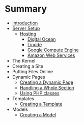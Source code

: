 # Summary

* [Introduction](README.md)
* [Server Setup](server_setup/README.md)
   * [Hosting](server_setup/hosting/README.md)
       * [Digital Ocean](server_setup/hosting/digital_ocean.md)
       * [Linode](server_setup/hosting/linode.md)
       * [Google Compute Engine](server_setup/hosting/gce.md)
       * [Amazon Web Services](server_setup/hosting/aws.md)
* The Kernel
* Creating a Site
* Putting Files Online
* Dynamic Pages
   * [Creating a Dynamic Page](dynamic_pages/creating.md)
   * [Handling a Whole Section](dynamic_pages/sections.md)
   * [Using PHP classes](dynamic_pages/php_classes.md)
* Templates
   * [Creating a Template](templates/creating.md)
* Models
   * [Creating a Model](models/creating.md)

